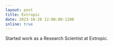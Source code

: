```yaml
---
layout: post
title: Extropic
date: 2023-10-28 12:00:00-1200
inline: true
---
```


Started work as a Research Scientist at Extropic.
